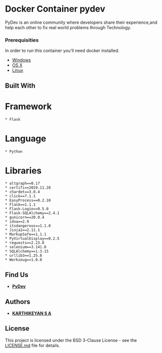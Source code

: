 # Docker Container pydev

PyDev is an online community where developers share their experience,and help each other to fix real world problems through Technology.

### Prerequisities


In order to run this container you'll need docker installed.

  * [Windows](https://docs.docker.com/windows/started)
  * [OS X](https://docs.docker.com/mac/started/)
  * [Linux](https://docs.docker.com/linux/started/)

## Built With
  # Framework
    * Flask
  # Language
    * Python 
  # Libraries
    * altgraph==0.17
    * certifi==2019.11.28
    * chardet==3.0.4
    * click==7.1.1
    * EasyProcess==0.2.10
    * Flask==1.1.1
    * Flask-Login==0.5.0
    * Flask-SQLAlchemy==2.4.1
    * gunicorn==20.0.4
    * idna==2.9
    * itsdangerous==1.1.0
    * Jinja2==2.11.1
    * MarkupSafe==1.1.1
    * PyVirtualDisplay==0.2.5
    * requests==2.23.0
    * selenium==3.141.0
    * SQLAlchemy==1.3.15
    * urllib3==1.25.8
    * Werkzeug==1.0.0

## Find Us

* **[PyDev](https://notpydev.pythonanywhere.com/)**

## Authors

* **[KARTHIKEYAN S A](https://github.com/karthikeyansa/)**

## License

This project is licensed under the BSD 3-Clause License - see the [LICENSE.md](https://github.com/karthikeyansa/PyDev/blob/master/LICENSE) file for details.
